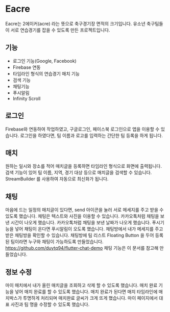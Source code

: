 # Eacre

Eacre는 2에이커(acre) 라는 뜻으로 축구경기장 면적의 크기입니다.
유소년 축구팀들이 서로 연습경기를 잡을 수 있도록 만든 프로젝트입니다.

## 기능

* 로그인 기능(Google, Facebook)
* Firebase 연동
* 타임라인 형식의 연습경기 매치 기능
* 검색 기능
* 채팅기능
* 푸시알림
* Infinity Scroll

## 로그인

Firebase와 연동하여 작업하였고, 구글로그인, 페이스북 로그인으로 앱을 이용할 수 있습니다.
로그인을 하였다면, 팀 이름과 로고를 입력하는 간단한 팀 등록을 하게 됩니다.

## 매치

원하는 일시와 장소를 적어 매치글을 등록하면 타임라인 형식으로 화면에 출력됩니다.
검색 기능이 있어 팀 이름, 지역, 경기 대상 등으로 매치글을 검색할 수 있습니다.
StreamBuilder 를 사용하여 자동으로 최신화가 됩니다.

## 채팅

마음에 드는 일정의 매치글이 있다면, send 아이콘을 눌러 서로 메세지를 주고 받을 수 있도록 했습니다.
채팅은 텍스트와 사진을 이용할 수 있습니다.
카카오톡처럼 채팅을 보낸 시간이 나오게 했습니다.
카카오톡처럼 채팅을 보낸 날짜가 나오게 했습니다.
푸시기능을 넣어 채팅이 온다면 푸시알림이 오도록 했습니다.
채팅방에서 내가 메세지를 주고받은 채팅방을 확인할 수 있습니다.
채팅방에 팀 리스트 Floating Button 을 두어 등록된 팀이라면 누구와 채팅이 가능하도록 만들었습니다.
https://github.com/duytq94/flutter-chat-demo 채팅 기능은 이 문서를 참고해 만들었습니다.

## 정보 수정

마이 매치에서 내가 올린 매치글을 조회하고 삭제 할 수 있도록 했습니다.
매치 완료 기능을 넣어 매치 완료를 할 수 있도록 했습니다.
매치 완료가 된다면 매치 타임라인에 매치박스가 투명하게 처리되며 매치완료 글씨가 크게 뜨게 했습니다.
마이 페이지에서 대표 사진과 팀 명을 수정할 수 있도록 했습니다.
